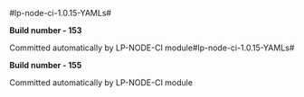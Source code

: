 #lp-node-ci-1.0.15-YAMLs#

**Build number - 153**

 Committed automatically by LP-NODE-CI module#lp-node-ci-1.0.15-YAMLs#

**Build number - 155**

 Committed automatically by LP-NODE-CI module